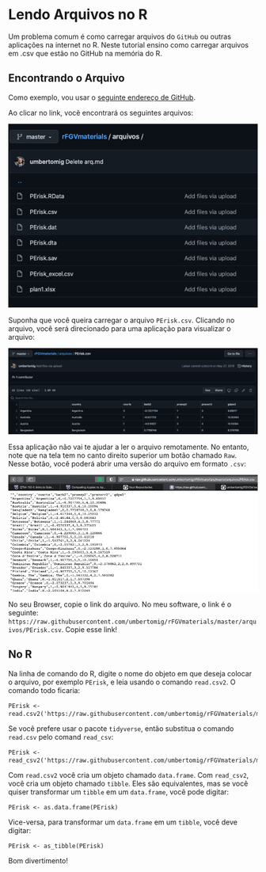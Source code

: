 # Lendo Arquivos no R

Um problema comum é como carregar arquivos do `GitHub` ou outras aplicações na internet no R. Neste tutorial ensino como carregar arquivos em .csv que estão no GitHub na memória do R.

## Encontrando o Arquivo

Como exemplo, vou usar o [seguinte endereço de GitHub](https://github.com/umbertomig/rFGVmaterials/tree/master/arquivos).

Ao clicar no link, você encontrará os seguintes arquivos:

![Arquivos](./figs/pic1.png)

Suponha que você queira carregar o arquivo `PErisk.csv`. Clicando no arquivo, você será direcionado para uma aplicação para visualizar o arquivo:

![PErisk Viz](./figs/pic2.png)

Essa aplicação não vai te ajudar a ler o arquivo remotamente. No entanto, note que na tela tem no canto direito superior um botão chamado `Raw`. Nesse botão, você poderá abrir uma versão do arquivo em formato `.csv`:

![PErisk Raw](./figs/pic3.png)

No seu Browser, copie o link do arquivo. No meu software, o link é o seguinte: `https://raw.githubusercontent.com/umbertomig/rFGVmaterials/master/arquivos/PErisk.csv`. Copie esse link!

## No R

Na linha de comando do R, digite o nome do objeto em que deseja colocar o arquivo, por exemplo `PErisk`, e leia usando o comando `read.csv2`. O comando todo ficaria:

```
PErisk <- read.csv2('https://raw.githubusercontent.com/umbertomig/rFGVmaterials/master/arquivos/PErisk.csv')
```

Se você prefere usar o pacote `tidyverse`, então substitua o comando `read.csv` pelo comand `read_csv`:

```
PErisk <- read_csv2('https://raw.githubusercontent.com/umbertomig/rFGVmaterials/master/arquivos/PErisk.csv')
```

Com `read.csv2` você cria um objeto chamado `data.frame`. Com `read_csv2`, você cria um objeto chamado `tibble`. Eles são equivalentes, mas se você quiser transformar um `tibble` em um `data.frame`, você pode digitar:

```
PErisk <- as.data.frame(PErisk)
```

Vice-versa, para transformar um `data.frame` em um `tibble`, você deve digitar:

```
PErisk <- as_tibble(PErisk)
```

Bom divertimento!
